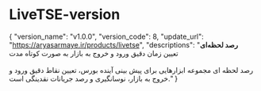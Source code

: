 # LiveTSE-version
{
  "version_name": "v1.0.0",
  "version_code": 8,
  "update_url": "https://aryasarmaye.ir/products/livetse",
  "descriptions": "<b>رصد لحظه‌ای</b><br>تعیین زمان دقیق ورود و خروج به بازار به صورت کوتاه مدت<br><br>رصد لحظه ای مجموعه ابزارهایی برای پیش بینی آینده بورس، تعیین نقاط دقیق ورود و خروج به بازار، نوسانگیری و رصد جریانات نقدینگی است."
}
